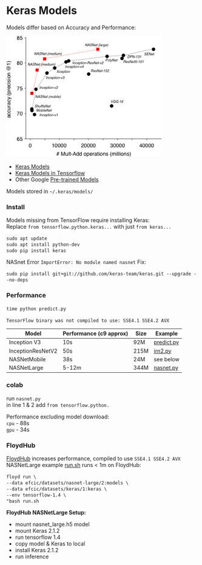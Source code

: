 # Keras Models

Models differ based on Accuracy and Performance:

![Models](https://raw.githubusercontent.com/EN10/KerasModels/master/Models.jpg)

* [Keras Models](https://keras.io/applications)   
* [Keras Models in Tensorflow](https://www.tensorflow.org/api_docs/python/tf/keras/applications)
* Other Google [Pre-trained Models](https://github.com/tensorflow/models/tree/master/research/slim#pre-trained-models)

Models stored in `~/.keras/models/`

### Install

Models missing from TensorFlow require installing Keras:   
Replace `from tensorflow.python.keras...` with just `from keras...`

    sudo apt update 
    sudo apt install python-dev 
    sudo pip install keras

NASnet Error `ImportError: No module named nasnet` Fix: 

    sudo pip install git+git://github.com/keras-team/keras.git --upgrade --no-deps

### Performance

    time python predict.py

`TensorFlow binary was not compiled to use: SSE4.1 SSE4.2 AVX`

| Model | Performance (c9 approx) | Size | Example |
| ------------- | ------------- | ------------- | ------------- |
| Inception V3 | 10s | 92M | [predict.py](https://github.com/EN10/KerasInception/blob/master/predict.py) |
| InceptionResNetV2  | 50s  | 215M | [irn2.py](https://github.com/EN10/KerasModels/blob/master/irn2.py) |
| NASNetMobile  | 38s  | 24M | see below |
| NASNetLarge  | 5-12m | 344M | [nasnet.py](https://github.com/EN10/KerasModels/blob/master/nasnet.py) |

### colab

run `nasnet.py`     
in line 1 & 2 add `from tensorflow.python.`

Performance excluding model download:   
`cpu` - 88s     
`gpu` - 34s


### FloydHub

[FloydHub](https://github.com/EN10/FloydHub) increases performance, compiled to use `SSE4.1 SSE4.2 AVX`     
NASNetLarge example [run.sh](https://github.com/EN10/KerasInception/blob/master/models/run.sh) runs < 1m on FloydHub:   

    floyd run \
    --data efcic/datasets/nasnet-large/2:models \
    --data efcic/datasets/keras/1:keras \
    --env tensorflow-1.4 \
    "bash run.sh
    
**FloydHub NASNetLarge Setup:**

* mount nasnet_large.h5 model
* mount Keras 2.1.2
* run tensorflow 1.4
* copy model & Keras to local
* install Keras 2.1.2
* run inference